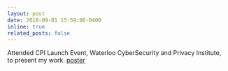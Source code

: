 ```yaml
---
layout: post
date: 2018-09-01 15:59:00-0400
inline: true
related_posts: false
---
```

Attended CPI Launch Event, Waterloo CyberSecurity and Privacy Institute, to present my work. [poster](https://uwaterloo.ca/scholar/sites/ca.scholar/files/bkassaie/files/main.pdf)
